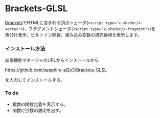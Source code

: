 Brackets-GLSL
=============

[Brackets](http://brackets.io/)でHTMLに含まれる頂点シェーダ(`<script type="x-shader/x-vertex">`)、フラグメントシェーダ(`<script type="x-shader/x-fragment">`)を色分け表示、ビルトイン関数、組み込み変数の補完候補を表示します。

### インストール方法

拡張機能マネージャのURLからインストールから

 https://github.com/sapphire-al2o3/Brackets-GLSL

を入力してインストールする。

### To do

- 複数の関数定義を表示する。
- 関数に引数の説明を出す。

